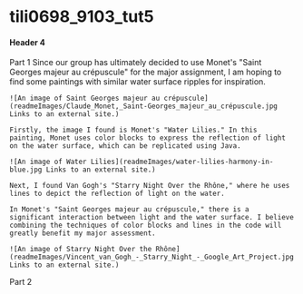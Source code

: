 # tili0698_9103_tut5
#### Header 4
Part 1
    Since our group has ultimately decided to use Monet's "Saint Georges majeur au crépuscule" for the major assignment, I am hoping to find some paintings with similar water surface ripples for inspiration.
    
    ![An image of Saint Georges majeur au crépuscule](readmeImages/Claude_Monet,_Saint-Georges_majeur_au_crépuscule.jpg Links to an external site.)

    Firstly, the image I found is Monet's "Water Lilies." In this painting, Monet uses color blocks to express the reflection of light on the water surface, which can be replicated using Java.

    ![An image of Water Lilies](readmeImages/water-lilies-harmony-in-blue.jpg Links to an external site.)

    Next, I found Van Gogh's "Starry Night Over the Rhône," where he uses lines to depict the reflection of light on the water.

    In Monet's "Saint Georges majeur au crépuscule," there is a significant interaction between light and the water surface. I believe combining the techniques of color blocks and lines in the code will greatly benefit my major assessment.

    ![An image of Starry Night Over the Rhône](readmeImages/Vincent_van_Gogh_-_Starry_Night_-_Google_Art_Project.jpg Links to an external site.)   

Part 2 